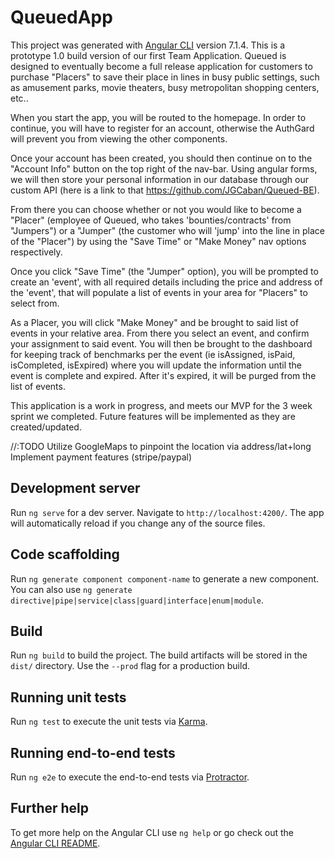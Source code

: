 # QueuedApp

This project was generated with [Angular CLI](https://github.com/angular/angular-cli) version 7.1.4.
This is a prototype 1.0 build version of our first Team Application. Queued is designed to eventually become a full release application for customers to purchase "Placers" to save their place in lines in busy public settings, such as amusement parks, movie theaters, busy metropolitan shopping centers, etc..

When you start the app, you will be routed to the homepage. In order to continue, you will have to register for an account, otherwise the AuthGard will prevent you from viewing the other components.

Once your account has been created, you should then continue on to the "Account Info" button on the top right of the nav-bar. Using angular forms, we will then store your personal information in our database through our custom API (here is a link to that https://github.com/JGCaban/Queued-BE).

From there you can choose whether or not you would like to become a "Placer" (employee of Queued, who takes 'bounties/contracts' from "Jumpers") or a "Jumper" (the customer who will 'jump' into the line in place of the "Placer") by using the "Save Time" or "Make Money" nav options respectively.

Once you click "Save Time" (the "Jumper" option), you will be prompted to create an 'event', with all required details including the price and address of the 'event', that will populate a list of events in your area for "Placers" to select from.

As a Placer, you will click "Make Money" and be brought to said list of events in your relative area. From there you select an event, and confirm your assignment to said event. You will then be brought to the dashboard for keeping track of benchmarks per the event (ie isAssigned, isPaid, isCompleted, isExpired) where you will update the information until the event is complete and expired. After it's expired, it will be purged from the list of events.

This application is a work in progress, and meets our MVP for the 3 week sprint we completed. Future features will be implemented as they are created/updated.

//:TODO
Utilize GoogleMaps to pinpoint the location via address/lat+long
Implement payment features (stripe/paypal)

## Development server

Run `ng serve` for a dev server. Navigate to `http://localhost:4200/`. The app will automatically reload if you change any of the source files.

## Code scaffolding

Run `ng generate component component-name` to generate a new component. You can also use `ng generate directive|pipe|service|class|guard|interface|enum|module`.

## Build

Run `ng build` to build the project. The build artifacts will be stored in the `dist/` directory. Use the `--prod` flag for a production build.

## Running unit tests

Run `ng test` to execute the unit tests via [Karma](https://karma-runner.github.io).

## Running end-to-end tests

Run `ng e2e` to execute the end-to-end tests via [Protractor](http://www.protractortest.org/).

## Further help

To get more help on the Angular CLI use `ng help` or go check out the [Angular CLI README](https://github.com/angular/angular-cli/blob/master/README.md).
